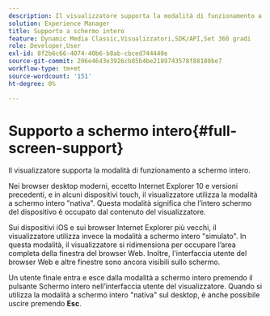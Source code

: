```yaml
---
description: Il visualizzatore supporta la modalità di funzionamento a schermo intero.
solution: Experience Manager
title: Supporto a schermo intero
feature: Dynamic Media Classic,Visualizzatori,SDK/API,Set 360 gradi
role: Developer,User
exl-id: 8f2b6c66-4074-40b6-b8ab-cbced744440e
source-git-commit: 206e4643e3926cb85b4be2189743578f88180be7
workflow-type: tm+mt
source-wordcount: '151'
ht-degree: 0%

---
```


# Supporto a schermo intero{#full-screen-support}

Il visualizzatore supporta la modalità di funzionamento a schermo intero.

Nei browser desktop moderni, eccetto Internet Explorer 10 e versioni precedenti, e in alcuni dispositivi touch, il visualizzatore utilizza la modalità a schermo intero &quot;nativa&quot;. Questa modalità significa che l’intero schermo del dispositivo è occupato dal contenuto del visualizzatore.

Sui dispositivi iOS e sui browser Internet Explorer più vecchi, il visualizzatore utilizza invece la modalità a schermo intero &quot;simulato&quot;. In questa modalità, il visualizzatore si ridimensiona per occupare l’area completa della finestra del browser Web. Inoltre, l&#39;interfaccia utente del browser Web e altre finestre sono ancora visibili sullo schermo.

Un utente finale entra e esce dalla modalità a schermo intero premendo il pulsante Schermo intero nell’interfaccia utente del visualizzatore. Quando si utilizza la modalità a schermo intero &quot;nativa&quot; sul desktop, è anche possibile uscire premendo **Esc**.
